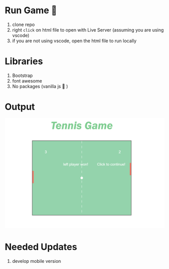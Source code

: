 Run Game :tennis:
=================
1. clone repo
2. right `click` on html file to open with Live Server (assuming you are using vscode)
3. if you are not using vscode, open the html file to run locally

Libraries
==============
1. Bootstrap
2. font awesome
3. No packages (vanilla js :icecream: )


Output
==============

![githublarge](game-img.PNG)

Needed Updates
==================
1. develop mobile version


